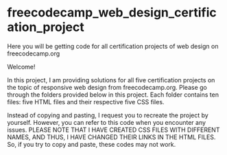 # freecodecamp_web_design_certification_project
Here you will be getting code for all certification projects of web design on freecodecamp.org

Welcome!

In this project, I am providing solutions for all five certification projects on the topic of responsive web design from freecodecamp.org. Please go through the folders provided below in this project. Each folder contains ten files: five HTML files and their respective five CSS files.

Instead of copying and pasting, I request you to recreate the project by yourself. However, you can refer to this code when you encounter any issues. PLEASE NOTE THAT I HAVE CREATED CSS FILES WITH DIFFERENT NAMES, AND THUS, I HAVE CHANGED THEIR LINKS IN THE HTML FILES. So, if you try to copy and paste, these codes may not work.
